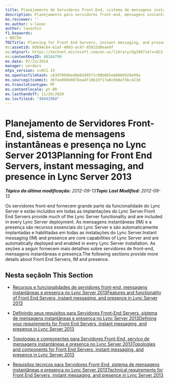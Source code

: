 ```yaml
---
title: Planejamento de Servidores Front-End, sistema de mensagens instantâneas e presença
description: Planejamento para servidores front-end, mensagens instantâneas e presença.
ms.reviewer: ''
ms.author: v-lanac
author: lanachin
f1.keywords:
- NOCSH
TOCTitle: Planning for Front End Servers, instant messaging, and presence
ms:assetid: 8db94c64-61af-4093-ac47-85932d0eae9f
ms:mtpsurl: https://technet.microsoft.com/en-us/library/Gg398714(v=OCS.15)
ms:contentKeyID: 48184799
ms.date: 07/23/2014
manager: serdars
mtps_version: v=OCS.15
ms.openlocfilehash: c6397069bed666dd05f1c90b8b5e6888d929e99a
ms.sourcegitcommit: 36fee89bb887bea4f18b19f17a8c69daf5bc423d
ms.translationtype: MT
ms.contentlocale: pt-BR
ms.lasthandoff: 11/26/2020
ms.locfileid: "49442968"
---
```

# <a name="planning-for-front-end-servers-instant-messaging-and-presence-in-lync-server-2013"></a><span data-ttu-id="b9c90-103">Planejamento de Servidores Front-End, sistema de mensagens instantâneas e presença no Lync Server 2013</span><span class="sxs-lookup"><span data-stu-id="b9c90-103">Planning for Front End Servers, instant messaging, and presence in Lync Server 2013</span></span>

<div data-xmlns="http://www.w3.org/1999/xhtml">

<div class="topic" data-xmlns="http://www.w3.org/1999/xhtml" data-msxsl="urn:schemas-microsoft-com:xslt" data-cs="https://msdn.microsoft.com/">

<div data-asp="https://msdn2.microsoft.com/asp">



</div>

<div id="mainSection">

<div id="mainBody"><span data-ttu-id="b9c90-104">

<span> </span></span><span class="sxs-lookup"><span data-stu-id="b9c90-104">

<span> </span></span></span>

<span data-ttu-id="b9c90-105">_**Tópico da última modificação:** 2012-09-13_</span><span class="sxs-lookup"><span data-stu-id="b9c90-105">_**Topic Last Modified:** 2012-09-13_</span></span>

<span data-ttu-id="b9c90-106">Os servidores front-end fornecem grande parte da funcionalidade do Lync Server e estão incluídos em todas as implantações do Lync Server.</span><span class="sxs-lookup"><span data-stu-id="b9c90-106">Front End Servers provide much of the Lync Server functionality and are included in every Lync Server deployment.</span></span> <span data-ttu-id="b9c90-107">As mensagens instantâneas (IM) e a presença são recursos essenciais do Lync Server e são automaticamente implantadas e habilitadas em todas as instalações do Lync Server.</span><span class="sxs-lookup"><span data-stu-id="b9c90-107">Instant messaging (IM) and presence are core capabilities of Lync Server and are automatically deployed and enabled in every Lync Server installation.</span></span> <span data-ttu-id="b9c90-108">As seções a seguir fornecem mais detalhes sobre servidores de front-end, mensagens instantâneas e presença.</span><span class="sxs-lookup"><span data-stu-id="b9c90-108">The following sections provide more details about Front End Servers, IM and presence.</span></span>

<div>

## <a name="in-this-section"></a><span data-ttu-id="b9c90-109">Nesta seção</span><span class="sxs-lookup"><span data-stu-id="b9c90-109">In This Section</span></span>

  - [<span data-ttu-id="b9c90-110">Recursos e funcionalidades de servidores front-end, mensagens instantâneas e presença no Lync Server 2013</span><span class="sxs-lookup"><span data-stu-id="b9c90-110">Features and functionality of Front End Servers, instant messaging, and presence in Lync Server 2013</span></span>](lync-server-2013-features-and-functionality-of-front-end-servers-instant-messaging-and-presence.md)

  - [<span data-ttu-id="b9c90-111">Definindo seus requisitos para Servidores Front-End Servers, sistema de mensagens instantâneas e presença no Lync Server 2013</span><span class="sxs-lookup"><span data-stu-id="b9c90-111">Defining your requirements for Front End Servers, instant messaging, and presence in Lync Server 2013</span></span>](lync-server-2013-defining-your-requirements-for-front-end-servers-instant-messaging-and-presence.md)

  - [<span data-ttu-id="b9c90-112">Topologias e componentes para Servidores Front-End, serviço de mensagens instantâneas e presença no Lync Server 2013</span><span class="sxs-lookup"><span data-stu-id="b9c90-112">Topologies and components for Front End Servers, instant messaging, and presence in Lync Server 2013</span></span>](lync-server-2013-topologies-and-components-for-front-end-servers-instant-messaging-and-presence.md)

  - [<span data-ttu-id="b9c90-113">Requisitos técnicos para Servidores Front-End, sistema de mensagens instantâneas e presença no Lync Server 2013</span><span class="sxs-lookup"><span data-stu-id="b9c90-113">Technical requirements for Front End Servers, instant messaging, and presence in Lync Server 2013</span></span>](lync-server-2013-technical-requirements-for-front-end-servers-instant-messaging-and-presence.md)

<span data-ttu-id="b9c90-114"></div>

</div>

<span> </span>

</div>

</div>

</span><span class="sxs-lookup"><span data-stu-id="b9c90-114"></div>

</div>

<span> </span>

</div>

</div>

</span></span></div>

